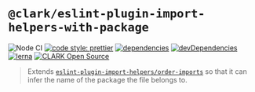 # `@clark/eslint-plugin-import-helpers-with-package`

![Node CI](https://github.com/ClarkSource/eslint-config/workflows/Node%20CI/badge.svg)
[![code style: prettier](https://img.shields.io/badge/code_style-prettier-ff69b4.svg)](https://github.com/prettier/prettier)
[![dependencies](https://david-dm.org/ClarkSource/eslint-config/status.svg?path=packages/eslint-plugin-import-helpers-with-package)](https://david-dm.org/ClarkSource/eslint-config?path=packages/eslint-plugin-import-helpers-with-package)
[![devDependencies](https://david-dm.org/ClarkSource/eslint-config/dev-status.svg?path=packages/eslint-plugin-import-helpers-with-package)](https://david-dm.org/ClarkSource/eslint-config?path=packages/eslint-plugin-import-helpers-with-package&type=dev)
[![lerna](https://img.shields.io/badge/maintained%20with-lerna-cc00ff.svg)](https://lernajs.io/)
[![CLARK Open Source](https://img.shields.io/badge/CLARK-Open%20Source-%232B6CDE.svg)](https://www.clark.de/de/jobs)

> Extends [`eslint-plugin-import-helpers/order-imports`][order-imports] so that
> it can infer the name of the package the file belongs to.

[order-imports]: https://github.com/Tibfib/eslint-plugin-import-helpers/blob/master/docs/rules/order-imports.md
